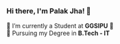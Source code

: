 ### Hi there, I'm Palak Jha! 👋

🌱 I’m currently a Student at **GGSIPU** 🤣  
🥅 Pursuing my Degree in **B.Tech - IT**  
